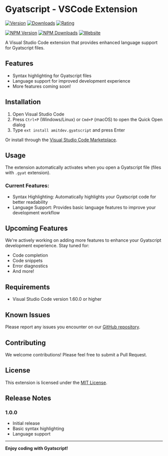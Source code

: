 # Gyatscript - VSCode Extension

[![Version](https://img.shields.io/visual-studio-marketplace/v/amitdev.gyat)](https://marketplace.visualstudio.com/items?itemName=amitdev.gyatscript)
[![Downloads](https://img.shields.io/visual-studio-marketplace/d/amitdev.gyat)](https://marketplace.visualstudio.com/items?itemName=amitdev.gyatscript)
[![Rating](https://img.shields.io/visual-studio-marketplace/r/amitdev.gyat)](https://marketplace.visualstudio.com/items?itemName=amitdev.gyatscript)


[![NPM Version](https://img.shields.io/npm/v/gyatscript.svg)](https://www.npmjs.com/package/gyatscript)
  [![NPM Downloads](https://img.shields.io/npm/dt/gyatscript.svg)](https://www.npmjs.com/package/gyatscript)
  [![Website](https://img.shields.io/badge/website-gyatscript.felixify.in-blue)](https://gyatscript.felixify.in)

A Visual Studio Code extension that provides enhanced language support for Gyatscript files.

## Features

- Syntax highlighting for Gyatscript files
- Language support for improved development experience
- More features coming soon!

## Installation

1. Open Visual Studio Code
2. Press `Ctrl+P` (Windows/Linux) or `Cmd+P` (macOS) to open the Quick Open dialog
3. Type `ext install amitdev.gyatscript` and press Enter

Or install through the [Visual Studio Code Marketplace](https://marketplace.visualstudio.com/items?itemName=amitdev.gyatscript).

## Usage

The extension automatically activates when you open a Gyatscript file (files with `.gyat` extension).

### Current Features:
- Syntax Highlighting: Automatically highlights your Gyatscript code for better readability
- Language Support: Provides basic language features to improve your development workflow

## Upcoming Features

We're actively working on adding more features to enhance your Gyatscript development experience. Stay tuned for:
- Code completion
- Code snippets
- Error diagnostics
- And more!

## Requirements

- Visual Studio Code version 1.60.0 or higher

## Known Issues

Please report any issues you encounter on our [GitHub repository](https://github.com/your-username/gyatscript).

## Contributing

We welcome contributions! Please feel free to submit a Pull Request.

## License

This extension is licensed under the [MIT License](LICENSE).

## Release Notes

### 1.0.0
- Initial release
- Basic syntax highlighting
- Language support

---

**Enjoy coding with Gyatscript!**
